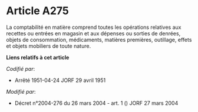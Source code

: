 # Article A275

La comptabilité en matière comprend toutes les opérations relatives aux recettes ou entrées en magasin et aux dépenses ou
sorties de denrées, objets de consommation, médicaments, matières premières, outillage, effets et objets mobiliers de toute
nature.

**Liens relatifs à cet article**

_Codifié par_:

  - Arrêté 1951-04-24 JORF 29 avril 1951

_Modifié par_:

  - Décret n°2004-276 du 26 mars 2004 - art. 1 () JORF 27 mars 2004
